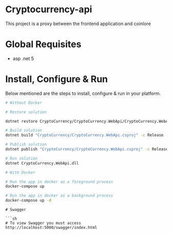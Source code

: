 # Cryptocurrency-api
This project is a proxy between the frontend application and coinlore

# Global Requisites

* asp .net 5

# Install, Configure & Run

Below mentioned are the steps to install, configure & run in your platform.

```bash
# Without Docker

# Restore solution

dotnet restore CryptoCurrency/CryptoCurrency.WebApi/CryptoCurrency.WebApi.csproj

# Build solution
dotnet build "CryptoCurrency/CryptoCurrency.WebApi.csproj" -c Release -o /app/build

# Publish solution
dotnet publish "CryptoCurrency/CryptoCurrency.WebApi.csproj" -c Release -o /app/publish

# Run solution
dotnet CryptoCurrency.WebApi.dll

```

```bash
# With Docker

# Run the app in docker as a foreground process
docker-compose up

# Run the app in docker as a background process
docker-compose up -d


```


```
# Swagger

```sh
# To view Swagger you must access http://localhost:5000/swagger/index.html
```
